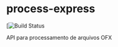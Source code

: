 # process-express
[![Build Status](https://travis-ci.com/thiagocoppi/process-express.svg?branch=main)

API para processamento de arquivos OFX
